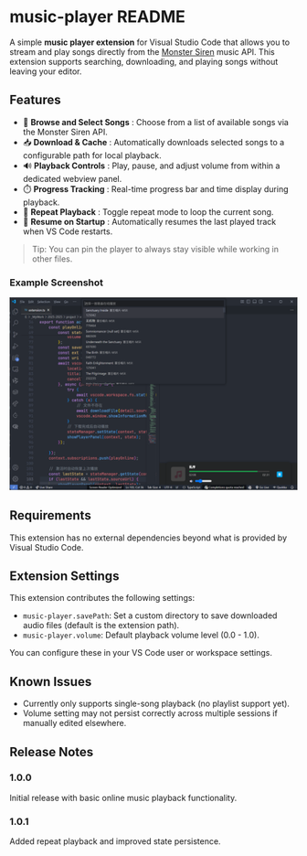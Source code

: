 
# music-player README

A simple **music player extension** for Visual Studio Code that allows you to stream and play songs directly from the [Monster Siren](https://monster-siren.hypergryph.com/) music API. This extension supports searching, downloading, and playing songs without leaving your editor.

## Features

* 🎵  **Browse and Select Songs** : Choose from a list of available songs via the Monster Siren API.
* 📥  **Download & Cache** : Automatically downloads selected songs to a configurable path for local playback.
* 🔊  **Playback Controls** : Play, pause, and adjust volume from within a dedicated webview panel.
* ⏱️  **Progress Tracking** : Real-time progress bar and time display during playback.
* 🔄  **Repeat Playback** : Toggle repeat mode to loop the current song.
* 📁  **Resume on Startup** : Automatically resumes the last played track when VS Code restarts.

> Tip: You can pin the player to always stay visible while working in other files.

### Example Screenshot

![img](example.png "example")

## Requirements

This extension has no external dependencies beyond what is provided by Visual Studio Code.

## Extension Settings

This extension contributes the following settings:

* `music-player.savePath`: Set a custom directory to save downloaded audio files (default is the extension path).
* `music-player.volume`: Default playback volume level (0.0 - 1.0).

You can configure these in your VS Code user or workspace settings.

## Known Issues

* Currently only supports single-song playback (no playlist support yet).
* Volume setting may not persist correctly across multiple sessions if manually edited elsewhere.

## Release Notes

### 1.0.0

Initial release with basic online music playback functionality.

### 1.0.1

Added repeat playback and improved state persistence.
